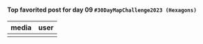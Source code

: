 #### Top favorited post for day 09 `#30DayMapChallenge2023 (Hexagons)`
| media | user | 
|-------|------|
|  |  |